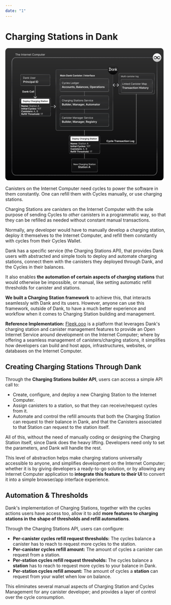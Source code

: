 ```yaml
---
date: "1"
---
```

# Charging Stations in Dank

![](imgs/charging-station.svg)

Canisters on the Internet Computer need cycles to power the software in them constantly. One can refill them with Cycles manually, or use charging stations.

Charging Stations are canisters on the Internet Computer with the sole purpose of sending Cycles to *other* canisters in a programmatic way, so that they can be refilled as needed without constant manual transactions. 

Normally, any developer would have to manually develop a charging station, deploy it themselves to the Internet Computer, and refill them constantly with cycles from their Cycles Wallet.

Dank has a specific service (the Charging Stations API), that provides Dank users with abstracted and simple tools to deploy and automate charging stations, connect them with the canisters they deployed through Dank, and the Cycles in their balances.

It also enables **the automation of certain aspects of charging stations** that would otherwise be impossible, or manual, like setting automatic refill thresholds for canister and stations.

**We built a Charging Station framework** to achieve this, that interacts seamlessly with Dank and its users. However, anyone can use this framework, outside of Dank, to have a much better experience and workflow when it comes to Charging Station building and management.

**Reference Implementation:**
[Fleek.ooo](https://fleek.ooo/) is a platform that leverages Dank's charging station and canister management features to provide an Open Internet Service around development on the Internet Computer; where by offering a seamless management of canisters/charging stations, it simplifies how developers can build and host apps, infrastructures, websites, or databases on the Internet Computer.


## Creating Charging Stations Through Dank

Through the **Charging Stations builder API**, users can access a simple API call to:

- Create, configure, and deploy a new Charging Station to the Internet Computer.
- Assign canisters to a station, so that they can receive/request cycles from it.
- Automate and control the refill amounts that both the Charging Station can request to their balance in Dank, and that the Canisters associated to that Station can request to the station itself.

All of this, without the need of manually coding or designing the Charging Station itself, since Dank does the heavy lifting. Developers need only to set the parameters, and Dank will handle the rest.

This level of abstraction helps make charging stations universally accessible to anyone, and simplifies development on the Internet Computer; whether it is by giving developers a ready-to-go solution, or by allowing any Internet Computer application to **integrate this feature to their UI** to convert it into a simple browser/app interface experience.

## Automation & Thresholds

Dank's implementation of Charging Stations, together with the cycles actions users have access too, allow it to add **more features to charging stations in the shape of thresholds and refill automations**.

Through the Charging Stations API, users can configure:

- **Per-canister cycles refill request thresholds:** The cycles balance a canister has to reach to request more cycles to the station.
- **Per-canister cycles refill amount:** The amount of cycles a canister can request from a station.
- **Per-station cycles refill request thresholds:** The cycles balance a **station** has to reach to request more cycles to your balance in Dank.
- **Per-station cycles refill amount:** The amount of cycles a **station** can request from your wallet when low on balance.

This eliminates several manual aspects of Charging Station and Cycles Management for any canister developer; and provides a layer of control over the cycle consumption.